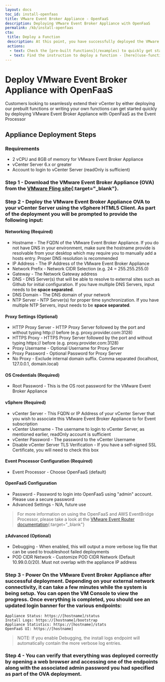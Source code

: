 ```yaml
---
layout: docs
toc_id: install-openfaas
title: VMware Event Broker Appliance - OpenFaaS
description: Deploying VMware Event Broker Appliance with OpenFaaS
permalink: /kb/install-openfaas
cta:
 title: Deploy a Function
 description: At this point, you have successfully deployed the VMware Event Broker Appliance and you are ready to start deploying your functions! 
 actions:
  - text: Check the [pre-built Functions](/examples) to quickly get started
  - text: Find the instruction to deploy a function - [here](use-functions).
---
```

# Deploy VMware Event Broker Appliance with OpenFaaS

Customers looking to seamlessly extend their vCenter by either deploying our prebuilt functions or writing your own functions can get started quickly by deploying VMware Event Broker Appliance with OpenFaaS as the Event Processor

## Appliance Deployment Steps

### Requirements

* 2 vCPU and 8GB of memory for VMware Event Broker Appliance
* vCenter Server 6.x or greater
* Account to login to vCenter Server (readOnly is sufficient)

### Step 1 - Download the VMware Event Broker Appliance (OVA) from the [VMware Fling site](https://flings.vmware.com/vcenter-event-broker-appliance){:target="_blank"}.

### Step 2 - Deploy the VMware Event Broker Appliance OVA to your vCenter Server using the vSphere HTML5 Client. As part of the deployment you will be prompted to provide the following input:

#### **Networking** (**Required**)

  * Hostname - The FQDN of the VMware Event Broker Appliance. If you do not have DNS in your environment, make sure the hostname provide is resolvable from your desktop which may require you to manually add a hosts entry. Proper DNS resolution is recommended
  * IP Address - The IP Address of the VMware Event Broker Appliance
  * Network Prefix - Network CIDR Selection (e.g. 24 = 255.255.255.0)
  * Gateway - The Network Gateway address
  * DNS - DNS Server(s) that will be able to resolve to external sites such as Github for initial configuration. If you have multiple DNS Servers, input needs to be **space separated**.
  * DNS Domain - The DNS domain of your network
  * NTP Server - NTP Server(s) for proper time synchronization. If you have multiple NTP Servers, input needs to be **space separated**.

#### **Proxy Settings** (Optional)
  * HTTP Proxy Server - HTTP Proxy Server followed by the port and without typing http:// before (e.g. proxy.provider.com:3128)
  * HTTPS Proxy - HTTPS Proxy Server followed by the port and without typing https:// before (e.g. proxy.provider.com:3128)
  * Proxy Username - Optional Username for Proxy Server
  * Proxy Password - Optional Password for Proxy Server
  * No Proxy - Exclude internal domain suffix. Comma separated (localhost, 127.0.0.1, domain.local)

#### **OS Credentials** (**Required**)
  * Root Password - This is the OS root password for the VMware Event Broker Appliance

#### **vSphere** (**Required**)

  * vCenter Server - This FQDN or IP Address of your vCenter Server that you wish to associate this VMware Event Broker Appliance to for Event subscription
  * vCenter Username - The username to login to vCenter Server, as mentioned earlier, readOnly account is sufficient
  * vCenter Password - The password to the vCenter Username
  * Disable vCenter Server TLS Verification - If you have a self-signed SSL Certificate, you will need to check this box

#### **Event Processor Configuration** (**Required**)
  * Event Processor - Choose OpenFaaS (default)

#### **OpenFaaS Configuration**
  * Password - Password to login into OpenFaaS using "admin" account. Please use a secure password
  * Advanced Settings - N/A, future use

> For more information on using the OpenFaaS and AWS EventBridge Processor, please take a look at the [VMware Event Router documentation](https://github.com/vmware-samples/vcenter-event-broker-appliance/blob/development/vmware-event-router/README.MD){:target="_blank"}

#### **zAdvanced** (Optional)
  * Debugging - When enabled, this will output a more verbose log file that can be used to troubleshoot failed deployments
  * POD CIDR Network - Customize POD CIDR Network (Default 10.99.0.0/20). Must not overlap with the appliance IP address

### Step 3 - Power On the VMware Event Broker Appliance after successful deployment. Depending on your external network connectivity, it can take a few minutes while the system is being setup. You can open the VM Console to view the progress. Once everything is completed, you should see an updated login banner for the various endpoints:

```
Appliance Status: https://[hostname]/status
Install Logs: https://[hostname]/bootstrap
Appliance Statistics: https://[hostname]/stats
OpenFaaS UI: https://[hostname]
```

> NOTE: If you enable Debugging, the install logs endpoint will automatically contain the more verbose log entries.


### Step 4 - You can verify that everything was deployed correctly by opening a web browser and accessing one of the endpoints along with the associated admin password you had specified as part of the OVA deployment.

